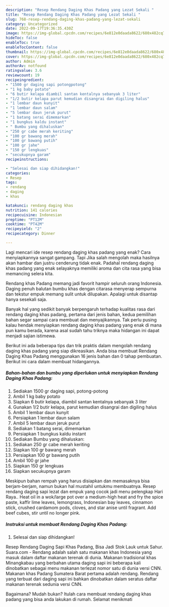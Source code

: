 ```yaml
---
description: "Resep Rendang Daging Khas Padang yang Lezat Sekali "
title: "Resep Rendang Daging Khas Padang yang Lezat Sekali "
slug: 768-resep-rendang-daging-khas-padang-yang-lezat-sekali
category: Uncategorized
date: 2022-09-17T19:36:35.430Z
image: https://img-global.cpcdn.com/recipes/6e812e0daada8622/680x482cq70/rendang-daging-khas-padang-foto-resep-utama.jpg
hideToc: false
enableToc: true
enableTocContent: false
thumbnail: https://img-global.cpcdn.com/recipes/6e812e0daada8622/680x482cq70/rendang-daging-khas-padang-foto-resep-utama.jpg
cover: https://img-global.cpcdn.com/recipes/6e812e0daada8622/680x482cq70/rendang-daging-khas-padang-foto-resep-utama.jpg
author: Admin
authorAv: notfound
ratingvalue: 3.6
reviewcount: 19
recipeingredient:
- "1500 gr daging sapi potongpotong"
- "1 kg baby potato"
- "6 butir kelapa diambil santan kentalnya sebanyak 3 liter"
- "1/2 butir kelapa parut kemudian disangrai dan digiling halus"
- "1 lembar daun kunyit"
- "1 lembar daun salam"
- "5 lembar daun jeruk purut"
- "1 batang serai dimemarkan"
- "1 bungkus kaldu instant"
- " Bumbu yang dihaluskan"
- "250 gr cabe merah keriting"
- "100 gr bawang merah"
- "100 gr bawang putih"
- "100 gr jahe"
- "150 gr lengkuas"
- "secukupnya garam"
recipeinstructions:

- "Selesai dan siap dihidangkan!"
categories:
- Resep
tags:
- rendang
- daging
- khas

katakunci: rendang daging khas 
nutrition: 141 calories
recipecuisine: Indonesian
preptime: "PT12M"
cooktime: "PT42M"
recipeyield: "2"
recipecategory: Dinner

---
```



Lagi mencari ide resep rendang daging khas padang yang enak? Cara menyiapkannya sangat gampang. Tapi Jika salah mengolah maka hasilnya akan hambar dan justru cenderung tidak enak. Padahal rendang daging khas padang yang enak selayaknya memiliki aroma dan cita rasa yang bisa memancing selera kita.


Rendang khas Padang memang jadi favorit hampir seluruh orang Indonesia. Daging penuh balutan bumbu khas dengan citarasa menyerap sempurna dan tekstur empuk memang sulit untuk dilupakan. Apalagi untuk disantap hanya sesekali saja.

Banyak hal yang sedikit banyak berpengaruh terhadap kualitas rasa dari rendang daging khas padang, pertama dari jenis bahan, kedua pemilihan bahan segar sampai cara membuat dan menyajikannya. Tak perlu pusing kalau hendak menyiapkan rendang daging khas padang yang enak di mana pun kamu berada, karena asal sudah tahu triknya maka hidangan ini dapat menjadi sajian istimewa.


Berikut ini ada beberapa tips dan trik praktis dalam mengolah rendang daging khas padang yang siap dikreasikan. Anda bisa membuat Rendang Daging Khas Padang menggunakan 16 jenis bahan dan 0 tahap pembuatan. Berikut ini cara dalam membuat hidangannya.

<!--inarticleads1-->

##### Bahan-bahan dan bumbu yang diperlukan untuk menyiapkan Rendang Daging Khas Padang:

1. Sediakan 1500 gr daging sapi, potong-potong
1. Ambil 1 kg baby potato
1. Siapkan 6 butir kelapa, diambil santan kentalnya sebanyak 3 liter
1. Gunakan 1/2 butir kelapa, parut kemudian disangrai dan digiling halus
1. Ambil 1 lembar daun kunyit
1. Persiapkan 1 lembar daun salam
1. Ambil 5 lembar daun jeruk purut
1. Sediakan 1 batang serai, dimemarkan
1. Persiapkan 1 bungkus kaldu instant
1. Sediakan  Bumbu yang dihaluskan:
1. Sediakan 250 gr cabe merah keriting
1. Siapkan 100 gr bawang merah
1. Persiapkan 100 gr bawang putih
1. Ambil 100 gr jahe
1. Siapkan 150 gr lengkuas
1. Siapkan secukupnya garam


Meskipun bahan rempah yang harus disiapkan dan memasaknya bisa berjam-berjam, namun bukan hal mustahil untukmu membuatnya. Resep rendang daging sapi lezat dan empuk yang cocok jadi menu pelengkap Hari Raya.. Heat oil in a wok/large pot over a medium-high heat and fry the spice paste, kaffir lime leaves, lemongrass, Indonesian bay leaves, cinnamon stick, crushed cardamom pods, cloves, and star anise until fragrant. Add beef cubes, stir until no longer pink. 

<!--inarticleads2-->

##### Instruksi untuk membuat Rendang Daging Khas Padang:


1. Selesai dan siap dihidangkan!

Resep Rendang Daging Sapi Khas Padang, Bisa Jadi Stok Lauk untuk Sahur. Suara.com - Rendang adalah salah satu makanan khas Indonesia yang masuk dalam daftar makanan terenak di dunia. Makanan tradisional khas Minangkabau yang berbahan utama daging sapi ini beberapa kali dinobatkan sebagai menu makanan terlezat nomor satu di dunia versi CNN. Makanan khas Padang Sumatera Barat pertama adalah rendang. Rendang yang terbuat dari daging sapi ini bahkan dinobatkan dalam seratus daftar makanan terenak sedunia versi CNN. 

Bagaimana? Mudah bukan? Itulah cara membuat rendang daging khas padang yang bisa anda lakukan di rumah. Selamat menikmati
